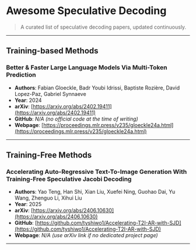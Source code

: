 # Awesome Speculative Decoding

> A curated list of speculative decoding papers, updated continuously.

---

## Training-based Methods

### Better & Faster Large Language Models Via Multi-Token Prediction

- **Authors**: Fabian Gloeckle, Badr Youbi Idrissi, Baptiste Rozière, David Lopez-Paz, Gabriel Synnaeve
- **Year**: 2024
- **arXiv**: [https://arxiv.org/abs/2402.19411](https://arxiv.org/abs/2402.19411)
- **GitHub**: *N/A (no official code at the time of writing)*
- **Webpage**: [https://proceedings.mlr.press/v235/gloeckle24a.html](https://proceedings.mlr.press/v235/gloeckle24a.html)

---

## Training-Free Methods

### Accelerating Auto-Regressive Text-To-Image Generation With Training-Free Speculative Jacobi Decoding

- **Authors**: Yao Teng, Han Shi, Xian Liu, Xuefei Ning, Guohao Dai, Yu Wang, Zhenguo Li, Xihui Liu
- **Year**: 2025
- **arXiv**: [https://arxiv.org/abs/2406.10630](https://arxiv.org/abs/2406.10630)
- **GitHub**: [https://github.com/tyshiwo1/Accelerating-T2I-AR-with-SJD](https://github.com/tyshiwo1/Accelerating-T2I-AR-with-SJD)
- **Webpage**: *N/A (use arXiv link if no dedicated project page)*

---
